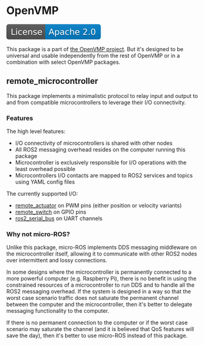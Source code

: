 # OpenVMP

[![License](./apache20.svg)](./LICENSE.txt)

This package is a part of [the OpenVMP project](https://github.com/openvmp/openvmp).
But it's designed to be universal and usable independently from the rest of OpenVMP or in a combination with select OpenVMP packages.

## remote\_microcontroller

This package implements a minimalistic protocol to relay input and output to
and from compatible microcontrollers to leverage their I/O connectivity.

### Features

The high level features:

- I/O connectivity of microcontrollers is shared with other nodes
- All ROS2 messaging overhead resides on the computer running this package
- Microcontroller is exclusively responsible for I/O operations with
  the least overhead possible
- Microcontrollers I/O contacts are mapped to ROS2 services and topics using
  YAML config files

The currently supported I/O:

- [remote_actuator](https://github.com/openvmp/actuator) on PWM pins
  (either position or velocity variants)
- [remote_switch](https://github.com/openvmp/switch) on GPIO pins
- [ros2_serial_bus](https://github.com/openvmp/serial_bus) on UART channels

### Why not micro-ROS?

Unlike this package, micro-ROS implements DDS messaging middleware on the 
microcontroller itself, allowing it to communicate with other ROS2 nodes over 
intermittent and lossy connections.

In some designs where the microcontroller is permanently connected to
a more powerful computer (e.g. Raspberry Pi), there is no benefit in using
the constrained resources of a microcontroller to run DDS and to handle all
the ROS2 messaging overhead.
If the system is designed in a way so that the worst case scenario
traffic does not saturate the permanent channel between the computer and the
microcontroller, then it's better to delegate messaging functionality to the
computer.

If there is no permanent connection to the computer or if the worst case
scenario may saturate the channel (and it is believed that QoS features will
save the day), then it's better to use micro-ROS instead of this package.
